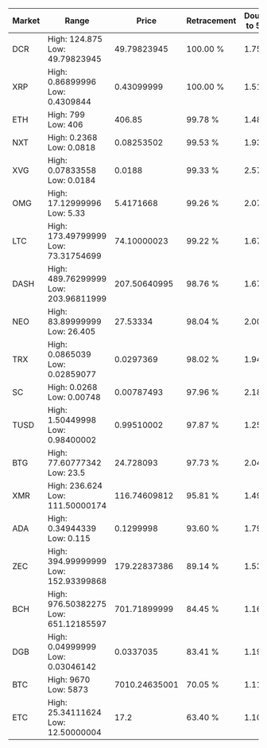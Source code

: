 | Market | Range | Price| Retracement | Doubles to 50% |
| --- | --- | --- | --- | --- |
| DCR | High: 124.875<br />Low: 49.79823945 | 49.79823945 | 100.00 % | 1.75 |
| XRP | High: 0.86899996<br />Low: 0.4309844 | 0.43099999 | 100.00 % | 1.51 |
| ETH | High: 799<br />Low: 406 | 406.85 | 99.78 % | 1.48 |
| NXT | High: 0.2368<br />Low: 0.0818 | 0.08253502 | 99.53 % | 1.93 |
| XVG | High: 0.07833558<br />Low: 0.0184 | 0.0188 | 99.33 % | 2.57 |
| OMG | High: 17.12999996<br />Low: 5.33 | 5.4171668 | 99.26 % | 2.07 |
| LTC | High: 173.49799999<br />Low: 73.31754699 | 74.10000023 | 99.22 % | 1.67 |
| DASH | High: 489.76299999<br />Low: 203.96811999 | 207.50640995 | 98.76 % | 1.67 |
| NEO | High: 83.89999999<br />Low: 26.405 | 27.53334 | 98.04 % | 2.00 |
| TRX | High: 0.0865039<br />Low: 0.02859077 | 0.0297369 | 98.02 % | 1.94 |
| SC | High: 0.0268<br />Low: 0.00748 | 0.00787493 | 97.96 % | 2.18 |
| TUSD | High: 1.50449998<br />Low: 0.98400002 | 0.99510002 | 97.87 % | 1.25 |
| BTG | High: 77.60777342<br />Low: 23.5 | 24.728093 | 97.73 % | 2.04 |
| XMR | High: 236.624<br />Low: 111.50000174 | 116.74609812 | 95.81 % | 1.49 |
| ADA | High: 0.34944339<br />Low: 0.115 | 0.1299998 | 93.60 % | 1.79 |
| ZEC | High: 394.99999999<br />Low: 152.93399868 | 179.22837386 | 89.14 % | 1.53 |
| BCH | High: 976.50382275<br />Low: 651.12185597 | 701.71899999 | 84.45 % | 1.16 |
| DGB | High: 0.04999999<br />Low: 0.03046142 | 0.0337035 | 83.41 % | 1.19 |
| BTC | High: 9670<br />Low: 5873 | 7010.24635001 | 70.05 % | 1.11 |
| ETC | High: 25.34111624<br />Low: 12.50000004 | 17.2 | 63.40 % | 1.10 |
